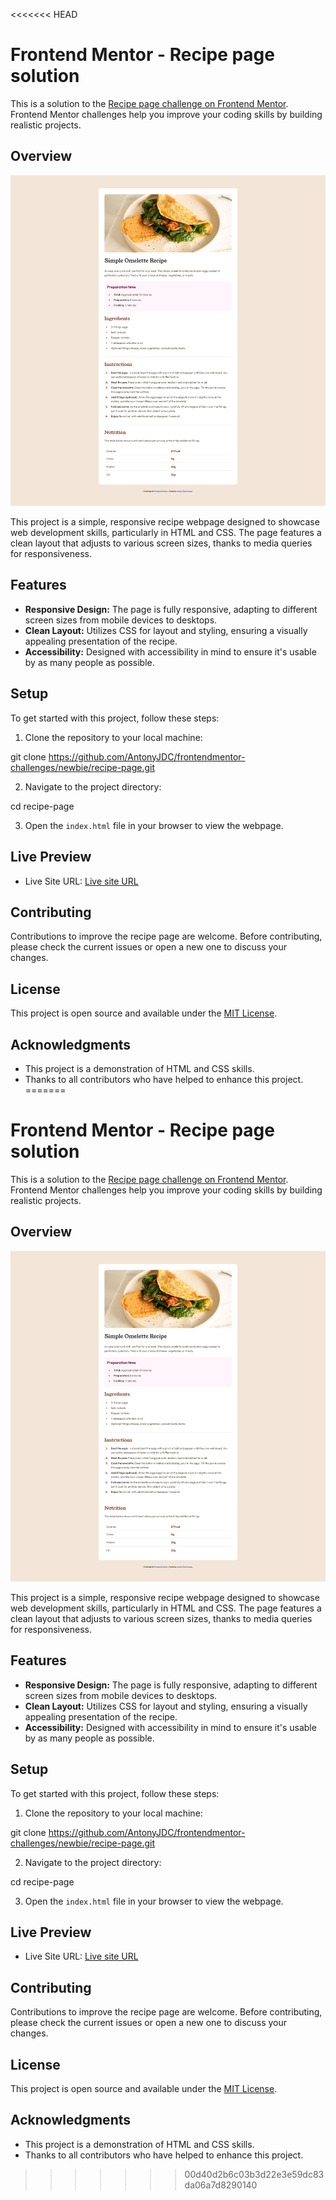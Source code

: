 <<<<<<< HEAD
# Frontend Mentor - Recipe page solution

This is a solution to the [Recipe page challenge on Frontend Mentor](https://www.frontendmentor.io/challenges/recipe-page-KiTsR8QQKm). Frontend Mentor challenges help you improve your coding skills by building realistic projects. 

## Overview

![](./assets/images/Screenshot.png)


This project is a simple, responsive recipe webpage designed to showcase web development skills, particularly in HTML and CSS. The page features a clean layout that adjusts to various screen sizes, thanks to media queries for responsiveness.

## Features

- **Responsive Design:** The page is fully responsive, adapting to different screen sizes from mobile devices to desktops.
- **Clean Layout:** Utilizes CSS for layout and styling, ensuring a visually appealing presentation of the recipe.
- **Accessibility:** Designed with accessibility in mind to ensure it's usable by as many people as possible.

## Setup

To get started with this project, follow these steps:

1. Clone the repository to your local machine:

git clone https://github.com/AntonyJDC/frontendmentor-challenges/newbie/recipe-page.git

2. Navigate to the project directory:

cd recipe-page

3. Open the `index.html` file in your browser to view the webpage.

## Live Preview

- Live Site URL: [Live site URL](https://antonyjdc.github.io/frontendmentor-challenges/newbie/recipe-page/)


## Contributing

Contributions to improve the recipe page are welcome. Before contributing, please check the current issues or open a new one to discuss your changes.

## License

This project is open source and available under the [MIT License](LICENSE).

## Acknowledgments

- This project is a demonstration of HTML and CSS skills.
- Thanks to all contributors who have helped to enhance this project.
=======
# Frontend Mentor - Recipe page solution

This is a solution to the [Recipe page challenge on Frontend Mentor](https://www.frontendmentor.io/challenges/recipe-page-KiTsR8QQKm). Frontend Mentor challenges help you improve your coding skills by building realistic projects. 

## Overview

![](./assets/images/Screenshot.png)


This project is a simple, responsive recipe webpage designed to showcase web development skills, particularly in HTML and CSS. The page features a clean layout that adjusts to various screen sizes, thanks to media queries for responsiveness.

## Features

- **Responsive Design:** The page is fully responsive, adapting to different screen sizes from mobile devices to desktops.
- **Clean Layout:** Utilizes CSS for layout and styling, ensuring a visually appealing presentation of the recipe.
- **Accessibility:** Designed with accessibility in mind to ensure it's usable by as many people as possible.

## Setup

To get started with this project, follow these steps:

1. Clone the repository to your local machine:

git clone https://github.com/AntonyJDC/frontendmentor-challenges/newbie/recipe-page.git

2. Navigate to the project directory:

cd recipe-page

3. Open the `index.html` file in your browser to view the webpage.

## Live Preview

- Live Site URL: [Live site URL](https://antonyjdc.github.io/frontendmentor-challenges/newbie/recipe-page/)


## Contributing

Contributions to improve the recipe page are welcome. Before contributing, please check the current issues or open a new one to discuss your changes.

## License

This project is open source and available under the [MIT License](LICENSE).

## Acknowledgments

- This project is a demonstration of HTML and CSS skills.
- Thanks to all contributors who have helped to enhance this project.
>>>>>>> 00d40d2b6c03b3d22e3e59dc83da06a7d8290140
